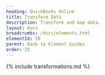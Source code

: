 ```yaml
---
heading: QuickBooks Online
title: Transform Data
description: Transform and map data.
layout: docs
breadcrumbs: /docs/elements.html
elementId: 39
parent: Back to Element Guides
order: 25
---
```


{% include transformations.md %}
